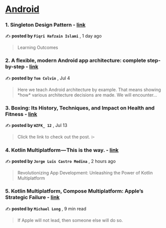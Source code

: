 
<h1><a href=https://medium.com/tag/android/recommended target="_blank" rel="noopener noreferrer">Android</a></h1>
<h3>1. Singleton Design Pattern - <a href=https://medium.com/@fiqrihafzainislami?source=tag_recommended_feed---------0-84----------android----------f9672232_8672_4507_91ce_64e4420bed85------- target="_blank" rel="noopener noreferrer">link</a></h3>

✍️ **posted by `Fiqri Hafzain Islami`** <date> , 1 day ago</date>

<blockquote>Learning Outcomes</blockquote>

<h3>2. A flexible, modern Android app architecture: complete step-by-step - <a href=https://medium.com/@tdcolvin?source=tag_recommended_feed---------1-107----------android----------f9672232_8672_4507_91ce_64e4420bed85------- target="_blank" rel="noopener noreferrer">link</a></h3>

✍️ **posted by `Tom Colvin`** <date> , Jul 4</date>

<blockquote>Here we teach Android architecture by example. That means showing *how* various architecture decisions are made. We will encounter…</blockquote>

<h3>3. Boxing: Its History, Techniques, and Impact on Health and Fitness - <a href=https://medium.com/@wzfk12?source=tag_recommended_feed---------2-85----------android----------f9672232_8672_4507_91ce_64e4420bed85------- target="_blank" rel="noopener noreferrer">link</a></h3>

✍️ **posted by `WZFK_ 12`** <date> , Jul 13</date>

<blockquote>Click the link to check out the post. ⌲</blockquote>

<h3>4. Kotlin Multiplatform — This is the way. - <a href=https://medium.com/@devjorgecastro?source=tag_recommended_feed---------3-84----------android----------f9672232_8672_4507_91ce_64e4420bed85------- target="_blank" rel="noopener noreferrer">link</a></h3>

✍️ **posted by `Jorge Luis Castro Medina`** <date> , 2 hours ago</date>

<blockquote>Revolutionizing App Development: Unleashing the Power of Kotlin Multiplatform</blockquote>

<h3>5. Kotlin Multiplatform, Compose Multiplatform: Apple’s Strategic Failure - <a href=https://medium.com/@michaellong?source=tag_recommended_feed---------4-107----------android----------f9672232_8672_4507_91ce_64e4420bed85------- target="_blank" rel="noopener noreferrer">link</a></h3>

✍️ **posted by `Michael Long`** <date> , 9 min read</date>

<blockquote>If Apple will not lead, then someone else will do so.</blockquote>

